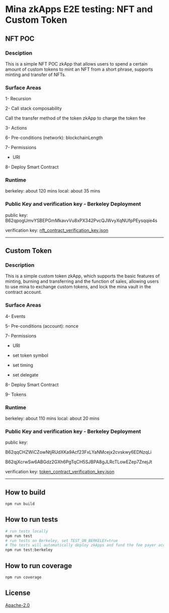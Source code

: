 # Mina zkApps E2E testing: NFT and Custom Token

## NFT POC

### Desciption

This is a simple NFT POC zkApp that allows users to spend a certain amount of custom tokens to mint an NFT from a short phrase, supports minting and transfer of NFTs.

### Surface Areas

1- Recursion

2- Call stack composability

Call the transfer method of the token zkApp to charge the token fee

3- Actions

6- Pre-conditions (network): blockchainLength

7- Permissions

- URI

8- Deploy Smart Contract

### Runtime

berkeley: about 120 mins
local: about 35 mins

### Public Key and verification key - Berkeley Deployment

public key: B62qpogUmvYSBEPGmMkavvVu8xPX342PvcQJWvyXqNUfpPEysqqie4s

verification key: [nft_contract_verification_key.json](./nft_contract_verification_key.json)

---

## Custom Token

### Description

This is a simple custom token zkApp, which supports the basic features of minting, burning and transferring and the function of sales, allowing users to use mina to exchange custom tokens, and lock the mina vault in the contract account.

### Surface Areas

4- Events

5- Pre-conditions (account): nonce

7- Permissions

- URI

- set token symbol

- set timing

- set delegate

8- Deploy Smart Contract

9- Tokens

### Runtime

berkeley: about 110 mins
local: about 20 mins

### Public Key and verification key - Berkeley Deployment

public key:

B62qqCHZWiCZowNtjRUdXKa9Acf23FxLYaNMcejx2cvskwy6EDNzqLi

B62qjXcrwSw6ABGdz2GXh6PgTqCH5SJBPA8gJLRcTLowEZep7ZnejJt

verification key: [token_contract_verification_key.json](./token_contract_verification_key.json)

---

## How to build

```sh
npm run build
```

## How to run tests

```sh
# run tests locally
npm run test
# run tests on Berkeley, set TEST_ON_BERKELEY=true
# The tests will automatically deploy zkApps and fund the fee payer account
npm run test:berkeley
```

## How to run coverage

```sh
npm run coverage
```

## License

[Apache-2.0](LICENSE)
